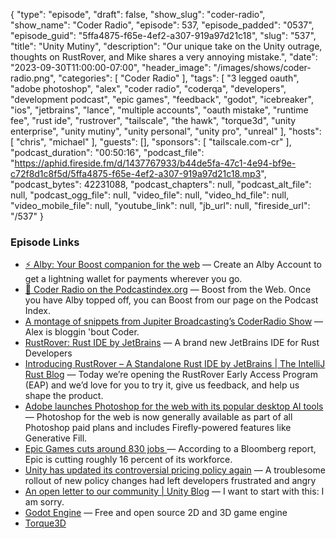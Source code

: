 {
  "type": "episode",
  "draft": false,
  "show_slug": "coder-radio",
  "show_name": "Coder Radio",
  "episode": 537,
  "episode_padded": "0537",
  "episode_guid": "5ffa4875-f65e-4ef2-a307-919a97d21c18",
  "slug": "537",
  "title": "Unity Mutiny",
  "description": "Our unique take on the Unity outrage, thoughts on RustRover, and Mike shares a very annoying mistake.",
  "date": "2023-09-30T11:00:00-07:00",
  "header_image": "/images/shows/coder-radio.png",
  "categories": [
    "Coder Radio"
  ],
  "tags": [
    "3 legged oauth",
    "adobe photoshop",
    "alex",
    "coder radio",
    "coderqa",
    "developers",
    "development podcast",
    "epic games",
    "feedback",
    "godot",
    "icebreaker",
    "ios",
    "jetbrains",
    "lance",
    "multiple accounts",
    "oauth mistake",
    "runtime fee",
    "rust ide",
    "rustrover",
    "tailscale",
    "the hawk",
    "torque3d",
    "unity enterprise",
    "unity mutiny",
    "unity personal",
    "unity pro",
    "unreal"
  ],
  "hosts": [
    "chris",
    "michael"
  ],
  "guests": [],
  "sponsors": [
    "tailscale.com-cr"
  ],
  "podcast_duration": "00:50:16",
  "podcast_file": "https://aphid.fireside.fm/d/1437767933/b44de5fa-47c1-4e94-bf9e-c72f8d1c8f5d/5ffa4875-f65e-4ef2-a307-919a97d21c18.mp3",
  "podcast_bytes": 42231088,
  "podcast_chapters": null,
  "podcast_alt_file": null,
  "podcast_ogg_file": null,
  "video_file": null,
  "video_hd_file": null,
  "video_mobile_file": null,
  "youtube_link": null,
  "jb_url": null,
  "fireside_url": "/537"
}


### Episode Links

  * [⚡ Alby: Your Boost companion for the web](https://getalby.com/ "⚡ Alby: Your Boost companion for the web") — Create an Alby Account to get a lightning wallet for payments wherever you go. 
  * [🎉 Coder Radio on the Podcastindex.org](https://podcastindex.org/podcast/487548 "🎉 Coder Radio on the Podcastindex.org") — Boost from the Web. Once you have Alby topped off, you can Boost from our page on the Podcast Index.
  * [A montage of snippets from Jupiter Broadcasting’s CoderRadio Show](https://gigatexal.blog/pages/coder/coder.html "A montage of snippets from Jupiter Broadcasting’s CoderRadio Show") — Alex is bloggin 'bout Coder.
  * [RustRover: Rust IDE by JetBrains](https://www.jetbrains.com/rust/ "RustRover: Rust IDE by JetBrains") — A brand new JetBrains IDE for Rust Developers
  * [Introducing RustRover – A Standalone Rust IDE by JetBrains | The IntelliJ Rust Blog](https://blog.jetbrains.com/rust/2023/09/13/introducing-rustrover-a-standalone-rust-ide-by-jetbrains/ "Introducing RustRover – A Standalone Rust IDE by JetBrains | The IntelliJ Rust Blog") — Today we’re opening the RustRover Early Access Program (EAP) and we’d love for you to try it, give us feedback, and help us shape the product. 
  * [Adobe launches Photoshop for the web with its popular desktop AI tools](https://www.theverge.com/2023/9/27/23892889/adobe-photoshop-for-the-web-firefly-ai-generative-fill-full-release-price-date "Adobe launches Photoshop for the web with its popular desktop AI tools") — Photoshop for the web is now generally available as part of all Photoshop paid plans and includes Firefly-powered features like Generative Fill.
  * [Epic Games cuts around 830 jobs ](https://www.theverge.com/2023/9/28/23894266/epic-games-layoffs-fortnite-unreal-engine "Epic Games cuts around 830 jobs ") — According to a Bloomberg report, Epic is cutting roughly 16 percent of its workforce.
  * [Unity has updated its controversial pricing policy again](https://www.polygon.com/23885373/unity-technologies-install-fee-pricing-change "Unity has updated its controversial pricing policy again") — A troublesome rollout of new policy changes had left developers frustrated and angry
  * [An open letter to our community | Unity Blog](https://blog.unity.com/news/open-letter-on-runtime-fee?utm_source=twitter&utm_medium=social&utm_campaign=company_global_generalpromo_2023-09-22_penguinblogupdate "An open letter to our community | Unity Blog") — I want to start with this: I am sorry. 
  * [Godot Engine](https://godotengine.org/ "Godot Engine") — Free and open source 2D and 3D game engine
  * [Torque3D](https://torque3d.org/ "Torque3D")



